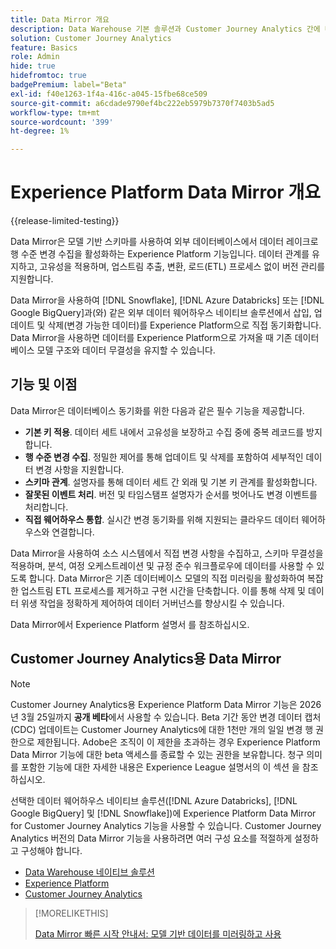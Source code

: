 ```yaml
---
title: Data Mirror 개요
description: Data Warehouse 기본 솔루션과 Customer Journey Analytics 간에 데이터를 동기화하는 방법을 이해합니다.
solution: Customer Journey Analytics
feature: Basics
role: Admin
hide: true
hidefromtoc: true
badgePremium: label="Beta"
exl-id: f40e1263-1f4a-416c-a045-15fbe68ce509
source-git-commit: a6cdade9790ef4bc222eb5979b7370f7403b5ad5
workflow-type: tm+mt
source-wordcount: '399'
ht-degree: 1%

---
```


# Experience Platform Data Mirror 개요

{{release-limited-testing}}

Data Mirror은 모델 기반 스키마를 사용하여 외부 데이터베이스에서 데이터 레이크로 행 수준 변경 수집을 활성화하는 Experience Platform 기능입니다. 데이터 관계를 유지하고, 고유성을 적용하며, 업스트림 추출, 변환, 로드(ETL) 프로세스 없이 버전 관리를 지원합니다.

Data Mirror을 사용하여 [!DNL Snowflake], [!DNL Azure Databricks] 또는 [!DNL Google BigQuery]과(와) 같은 외부 데이터 웨어하우스 네이티브 솔루션에서 삽입, 업데이트 및 삭제(변경 가능한 데이터)를 Experience Platform으로 직접 동기화합니다. Data Mirror을 사용하면 데이터를 Experience Platform으로 가져올 때 기존 데이터베이스 모델 구조와 데이터 무결성을 유지할 수 있습니다.


## 기능 및 이점

Data Mirror은 데이터베이스 동기화를 위한 다음과 같은 필수 기능을 제공합니다.

* **기본 키 적용**. 데이터 세트 내에서 고유성을 보장하고 수집 중에 중복 레코드를 방지합니다.
* **행 수준 변경 수집**. 정밀한 제어를 통해 업데이트 및 삭제를 포함하여 세부적인 데이터 변경 사항을 지원합니다.
* **스키마 관계**. 설명자를 통해 데이터 세트 간 외래 및 기본 키 관계를 활성화합니다.
* **잘못된 이벤트 처리**. 버전 및 타임스탬프 설명자가 순서를 벗어나도 변경 이벤트를 처리합니다.
* **직접 웨어하우스 통합**. 실시간 변경 동기화를 위해 지원되는 클라우드 데이터 웨어하우스와 연결합니다.

Data Mirror을 사용하여 소스 시스템에서 직접 변경 사항을 수집하고, 스키마 무결성을 적용하며, 분석, 여정 오케스트레이션 및 규정 준수 워크플로우에 데이터를 사용할 수 있도록 합니다. Data Mirror은 기존 데이터베이스 모델의 직접 미러링을 활성화하여 복잡한 업스트림 ETL 프로세스를 제거하고 구현 시간을 단축합니다. 이를 통해 삭제 및 데이터 위생 작업을 정확하게 제어하여 데이터 거버넌스를 향상시킬 수 있습니다.

<!-- Add link when AEP docs are ready... -->

Data Mirror에서 Experience Platform 설명서 를 참조하십시오.


## Customer Journey Analytics용 Data Mirror

>[!NOTE]
>
>Customer Journey Analytics용 Experience Platform Data Mirror 기능은 2026년 3월 25일까지 **공개 베타**&#x200B;에서 사용할 수 있습니다. Beta 기간 동안 변경 데이터 캡처(CDC) 업데이트는 Customer Journey Analytics에 대한 1천만 개의 일일 변경 행 권한으로 제한됩니다. Adobe은 조직이 이 제한을 초과하는 경우 Experience Platform Data Mirror 기능에 대한 beta 액세스를 종료할 수 있는 권한을 보유합니다. 청구 의미를 포함한 기능에 대한 자세한 내용은 Experience League 설명서의 이 섹션 을 참조하십시오.
>

선택한 데이터 웨어하우스 네이티브 솔루션([!DNL Azure Databricks], [!DNL Google BigQuery] 및 [!DNL Snowflake])에 Experience Platform Data Mirror for Customer Journey Analytics 기능을 사용할 수 있습니다. Customer Journey Analytics 버전의 Data Mirror 기능을 사용하려면 여러 구성 요소를 적절하게 설정하고 구성해야 합니다.

* [Data Warehouse 네이티브 솔루션](datawarehouse.md)
* [Experience Platform](aep.md)
* [Customer Journey Analytics](cja.md)


>[!MORELIKETHIS]
>
>[Data Mirror 빠른 시작 안내서: 모델 기반 데이터를 미러링하고 사용](model-based.md)
>
